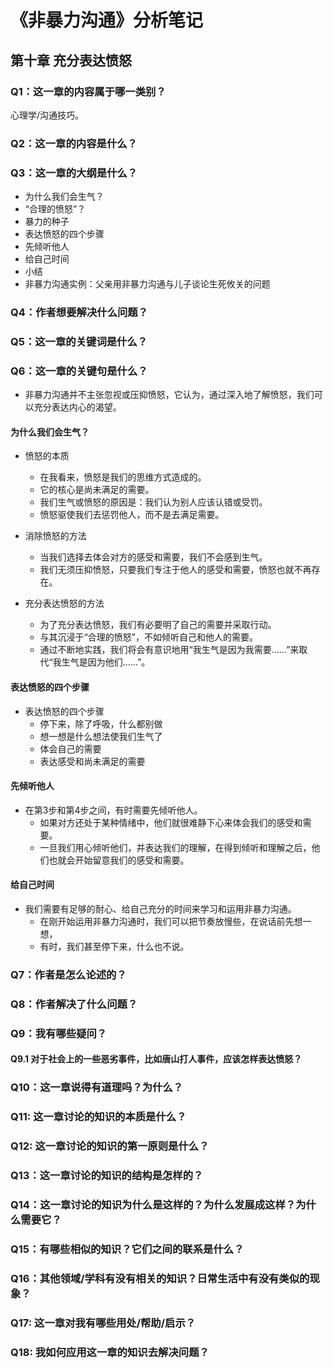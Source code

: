 # 《非暴力沟通》分析笔记

## 第十章 充分表达愤怒

### Q1：这一章的内容属于哪一类别？

心理学/沟通技巧。

### Q2：这一章的内容是什么？

### Q3：这一章的大纲是什么？

- 为什么我们会生气？
- “合理的愤怒”？
- 暴力的种子
- 表达愤怒的四个步骤
- 先倾听他人
- 给自己时间
- 小结
- 非暴力沟通实例：父亲用非暴力沟通与儿子谈论生死攸关的问题

### Q4：作者想要解决什么问题？

### Q5：这一章的关键词是什么？

### Q6：这一章的关键句是什么？

- 非暴力沟通并不主张忽视或压抑愤怒，它认为，通过深入地了解愤怒，我们可以充分表达内心的渴望。

#### 为什么我们会生气？

- 愤怒的本质
  - 在我看来，愤怒是我们的思维方式造成的。
  - 它的核心是尚未满足的需要。
  - 我们生气或愤怒的原因是：我们认为别人应该认错或受罚。
  - 愤怒驱使我们去惩罚他人，而不是去满足需要。

- 消除愤怒的方法
  - 当我们选择去体会对方的感受和需要，我们不会感到生气。
  - 我们无须压抑愤怒，只要我们专注于他人的感受和需要，愤怒也就不再存在。

- 充分表达愤怒的方法
  - 为了充分表达愤怒，我们有必要明了自己的需要并采取行动。
  - 与其沉浸于“合理的愤怒”，不如倾听自己和他人的需要。
  - 通过不断地实践，我们将会有意识地用“我生气是因为我需要……”来取代“我生气是因为他们……”。

#### 表达愤怒的四个步骤

- 表达愤怒的四个步骤
  - 停下来，除了呼吸，什么都别做
  - 想一想是什么想法使我们生气了
  - 体会自己的需要
  - 表达感受和尚未满足的需要

#### 先倾听他人

- 在第3步和第4步之间，有时需要先倾听他人。
  - 如果对方还处于某种情绪中，他们就很难静下心来体会我们的感受和需要。
  - 一旦我们用心倾听他们，并表达我们的理解，在得到倾听和理解之后，他们也就会开始留意我们的感受和需要。

#### 给自己时间

- 我们需要有足够的耐心、给自己充分的时间来学习和运用非暴力沟通。
  - 在刚开始运用非暴力沟通时，我们可以把节奏放慢些，在说话前先想一想，
  - 有时，我们甚至停下来，什么也不说。

### Q7：作者是怎么论述的？

### Q8：作者解决了什么问题？

### Q9：我有哪些疑问？

#### Q9.1 对于社会上的一些恶劣事件，比如唐山打人事件，应该怎样表达愤怒？

### Q10：这一章说得有道理吗？为什么？

### Q11: 这一章讨论的知识的本质是什么？

### Q12: 这一章讨论的知识的第一原则是什么？

### Q13：这一章讨论的知识的结构是怎样的？

### Q14：这一章讨论的知识为什么是这样的？为什么发展成这样？为什么需要它？

### Q15：有哪些相似的知识？它们之间的联系是什么？

### Q16：其他领域/学科有没有相关的知识？日常生活中有没有类似的现象？

### Q17: 这一章对我有哪些用处/帮助/启示？

### Q18: 我如何应用这一章的知识去解决问题？
